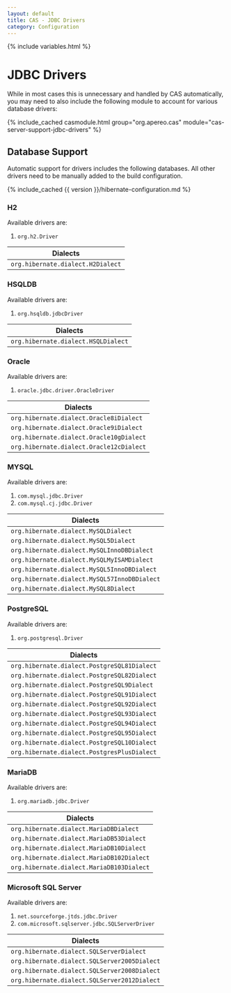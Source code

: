 ```yaml
---
layout: default
title: CAS - JDBC Drivers
category: Configuration
---
```

{% include variables.html %}

# JDBC Drivers

While in most cases this is unnecessary and handled by CAS automatically,
you may need to also include the following module to account for various database drivers:

{% include_cached casmodule.html group="org.apereo.cas" module="cas-server-support-jdbc-drivers" %}

## Database Support

Automatic support for drivers includes the following databases.
All other drivers need to be manually added to the build configuration.

{% include_cached {{ version }}/hibernate-configuration.md %}

### H2
    
Available drivers are:

1. `org.h2.Driver`

| Dialects             
|-------------------------------------
| `org.hibernate.dialect.H2Dialect`    

### HSQLDB

Available drivers are:

1. `org.hsqldb.jdbcDriver`

| Dialects             
|-------------------------------------
| `org.hibernate.dialect.HSQLDialect`    

### Oracle

Available drivers are:

1. `oracle.jdbc.driver.OracleDriver`

| Dialects             
|-------------------------------------
| `org.hibernate.dialect.Oracle8iDialect`    
| `org.hibernate.dialect.Oracle9iDialect`    
| `org.hibernate.dialect.Oracle10gDialect`    
| `org.hibernate.dialect.Oracle12cDialect`    

### MYSQL

Available drivers are:

1. `com.mysql.jdbc.Driver`
2. `com.mysql.cj.jdbc.Driver`

| Dialects             
|-------------------------------------------------
| `org.hibernate.dialect.MySQLDialect`   
| `org.hibernate.dialect.MySQL5Dialect`   
| `org.hibernate.dialect.MySQLInnoDBDialect`   
| `org.hibernate.dialect.MySQLMyISAMDialect`   
| `org.hibernate.dialect.MySQL5InnoDBDialect`   
| `org.hibernate.dialect.MySQL57InnoDBDialect`  
| `org.hibernate.dialect.MySQL8Dialect`

### PostgreSQL

Available drivers are:

1. `org.postgresql.Driver`

| Dialects             
|------------------------------------------------
| `org.hibernate.dialect.PostgreSQL81Dialect`   
| `org.hibernate.dialect.PostgreSQL82Dialect`   
| `org.hibernate.dialect.PostgreSQL9Dialect`   
| `org.hibernate.dialect.PostgreSQL91Dialect`   
| `org.hibernate.dialect.PostgreSQL92Dialect`   
| `org.hibernate.dialect.PostgreSQL93Dialect`   
| `org.hibernate.dialect.PostgreSQL94Dialect`   
| `org.hibernate.dialect.PostgreSQL95Dialect`   
| `org.hibernate.dialect.PostgreSQL10Dialect`   
| `org.hibernate.dialect.PostgresPlusDialect`

### MariaDB

Available drivers are:

1. `org.mariadb.jdbc.Driver`

| Dialects             
|------------------------------------------------
| `org.hibernate.dialect.MariaDBDialect`   
| `org.hibernate.dialect.MariaDB53Dialect`   
| `org.hibernate.dialect.MariaDB10Dialect`   
| `org.hibernate.dialect.MariaDB102Dialect`   
| `org.hibernate.dialect.MariaDB103Dialect`   

### Microsoft SQL Server 

Available drivers are:

1. `net.sourceforge.jtds.jdbc.Driver`
2. `com.microsoft.sqlserver.jdbc.SQLServerDriver`

| Dialects             
|------------------------------------------------
| `org.hibernate.dialect.SQLServerDialect`   
| `org.hibernate.dialect.SQLServer2005Dialect`   
| `org.hibernate.dialect.SQLServer2008Dialect`  
| `org.hibernate.dialect.SQLServer2012Dialect`  
